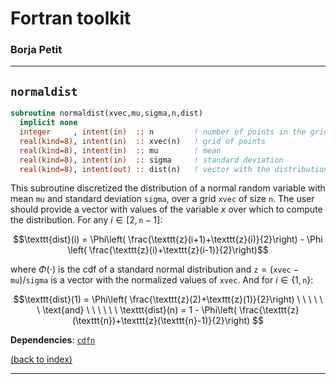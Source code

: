 

# Fortran toolkit

### Borja Petit

---

## ```normaldist```

```fortran
subroutine normaldist(xvec,mu,sigma,n,dist)
  implicit none
  integer     , intent(in)  :: n         ! number of points in the grid for "x"
  real(kind=8), intent(in)  :: xvec(n)   ! grid of points
  real(kind=8), intent(in)  :: mu        ! mean
  real(kind=8), intent(in)  :: sigma     ! standard deviation
  real(kind=8), intent(out) :: dist(n)   ! vector with the distribution
```

This subroutine discretized the distribution of a normal random variable with mean ```mu``` and standard deviation ```sigma```, over a grid ```xvec``` of size ```n```. The user should provide a vector with values of the variable $x$ over which to compute the distribution. For any $i\in[2,\texttt{n}-1]$:

$$\texttt{dist}(i) = \Phi\left( \frac{\texttt{z}(i+1)+\texttt{z}(i)}{2}\right) - \Phi \left( \frac{\texttt{z}(i)+\texttt{z}(i-1)}{2}\right)$$

where $\Phi(\cdot)$ is the cdf of a standard normal distribution and $\texttt{z} = (\texttt{xvec}-\texttt{mu})/\texttt{sigma}$ is a vector with the normalized values of ```xvec```. And for $i\in\{1,\texttt{n}\}$:

$$\texttt{dist}(1) = \Phi\left( \frac{\texttt{z}(2)+\texttt{z}(1)}{2}\right) \ \ \ \ \ \ \text{and} \ \ \ \ \ \ 
\texttt{dist}(n) = 1 - \Phi\left( \frac{\texttt{z}(\texttt{n})+\texttt{z}(\texttt{n}-1)}{2}\right) $$

**Dependencies**: [```cdfn```](cdfn.md)

[(back to index)](../index.md)

---